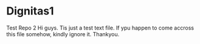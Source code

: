 # Dignitas1
Test Repo 2
Hi guys.
Tis just a test text file. If ypu happen to come accross this file somehow, kindly ignore it. Thankyou.
